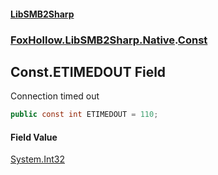 #### [LibSMB2Sharp](index.md 'index')
### [FoxHollow.LibSMB2Sharp.Native](FoxHollow_LibSMB2Sharp_Native.md 'FoxHollow.LibSMB2Sharp.Native').[Const](FoxHollow_LibSMB2Sharp_Native_Const.md 'FoxHollow.LibSMB2Sharp.Native.Const')
## Const.ETIMEDOUT Field
Connection timed out
```csharp
public const int ETIMEDOUT = 110;
```
#### Field Value
[System.Int32](https://docs.microsoft.com/en-us/dotnet/api/System.Int32 'System.Int32')
